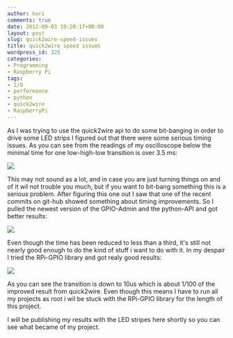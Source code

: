 ```yaml
---
author: hori
comments: true
date: 2012-09-03 19:20:17+00:00
layout: post
slug: quick2wire-speed-issues
title: quick2wire speed issues
wordpress_id: 325
categories:
- Programming
- Raspberry Pi
tags:
- I/O
- performance
- python
- quick2wire
- RaspberryPi
---
```


As I was trying to use the quick2wire api to do some bit-banging in order to drive some LED strips I figured out that there were some serious timing issues. As you can see from the readings of my oscilloscope below the minimal time for one low-high-low transition is over 3.5 ms:

[![](http://www.miraculum.ch/wp-content/uploads/peak_q2w_old.jpg)](http://www.miraculum.ch/wp-content/uploads/peak_q2w_old.jpg)

This may not sound as a lot, and in case you are just turning things on and of it wil not trouble you much, but if you want to bit-bang something this is a serious problem. After figuring this one out I saw that one of the recent commits on git-hub showed something about timing improvements. So I pulled the newest version of the GPIO-Admin and the python-API and got better results:

[![](http://www.miraculum.ch/wp-content/uploads/peak_q2w_new.jpg)](http://www.miraculum.ch/wp-content/uploads/peak_q2w_new.jpg)

Even though the time has been reduced to less than a third, it's still not nearly good enough to do the kind of stuff i want to do with it. In my despair I tried the RPi-GPIO library and got realy good results:

[![](http://www.miraculum.ch/wp-content/uploads/peak_RPi-GPIO.jpg)](http://www.miraculum.ch/wp-content/uploads/peak_RPi-GPIO.jpg)

As you can see the transition is down to 10us which is about 1/100 of the improved result from quick2wire. Even though this means I have to run all my projects as root i wil be stuck with the RPi-GPIO library for the length of this project.

I will be publishing my results with the LED stripes here shortly so you can see what became of my project.
